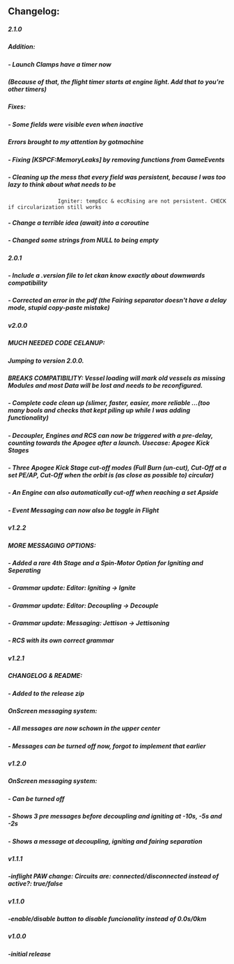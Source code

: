 ## Changelog:
##### 2.1.0
##### Addition:
##### - Launch Clamps have a timer now
#####		(Because of that, the flight timer starts at engine light. Add that to you're other timers)
##### Fixes:
##### - Some fields were visible even when inactive
#####	Errors brought to my attention by gotmachine
##### - Fixing [KSPCF:MemoryLeaks] by removing functions from GameEvents
##### - Cleaning up the mess that every field was persistent, because I was too lazy to think about what needs to be
					Igniter: tempEcc & eccRising are not persistent. CHECK if circularization still works
##### - Change a terrible idea (await) into a coroutine
##### - Changed some strings from NULL to being empty
##### 2.0.1
##### - Include a .version file to let ckan know exactly about downwards compatibility
##### - Corrected an error in the pdf (the Fairing separator doesn't have a delay mode, stupid copy-paste mistake)
##### v2.0.0
##### MUCH NEEDED CODE CELANUP:
##### Jumping to version 2.0.0.
##### BREAKS COMPATIBILITY: Vessel loading will mark old vessels as missing Modules and most Data will be lost and needs to be reconfigured.
##### - Complete code clean up (slimer, faster, easier, more reliable ...(too many bools and checks that kept piling up while I was adding functionality)
##### - Decoupler, Engines and RCS can now be triggered with a pre-delay, counting towards the Apogee after a launch. Usecase: Apogee Kick Stages
##### - Three Apogee Kick Stage cut-off modes (Full Burn (un-cut), Cut-Off at a set PE/AP, Cut-Off when the orbit is (as close as possible to) circular)
##### - An Engine can also automatically cut-off when reaching a set Apside
##### - Event Messaging can now also be toggle in Flight
##### v1.2.2
##### MORE MESSAGING OPTIONS:
##### - Added a rare 4th Stage and a Spin-Motor Option for Igniting and Seperating
##### - Grammar update: Editor: Igniting -> Ignite
##### - Grammar update: Editor: Decoupling -> Decouple
##### - Grammar update: Messaging: Jettison -> Jettisoning
##### - RCS with its own correct grammar
##### v1.2.1
##### CHANGELOG & README:
##### - Added to the release zip
##### OnScreen messaging system:
##### - All messages are now schown in the upper center
##### - Messages can be turned off now, forgot to implement that earlier
##### v1.2.0
##### OnScreen messaging system:
##### - Can be turned off
##### - Shows 3 pre messages before decoupling and igniting at -10s, -5s and -2s
##### - Shows a message at decoupling, igniting and fairing separation
##### v1.1.1
##### -inflight PAW change: Circuits are: connected/disconnected instead of active?: true/false
##### v1.1.0
##### -enable/disable button to disable funcionality instead of 0.0s/0km
##### v1.0.0
##### -initial release
